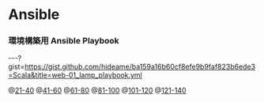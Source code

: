 # Ansible
### 環境構築用 Ansible Playbook

---?gist=https://gist.github.com/hideame/ba159a16b60cf8efe9b9faf823b6ede3=Scala&title=web-01_lamp_playbook.yml

@[21-40](21-40)
@[41-60](41-60)
@[61-80](61-80)
@[81-100](81-100)
@[101-120](101-120)
@[121-140](121-140)
